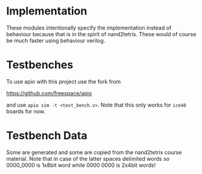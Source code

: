 # Implementation

These modules intentionally specify the implementation instead of behaviour
because that is in the spirit of nand2tetris. These would of course be much
faster using behaviour verilog.

# Testbenches

To use apio with this project use the fork from

https://github.com/freespace/apio

and use `apio sim -t <test_bench.v>`. Note that this only works for `ice40`
boards for now.

# Testbench Data

Some are generated and some are copied from the nand2tetrix course material.
Note that in case of the latter spaces delimited words so 0000_0000 is 1x8bit
word while 0000 0000 is 2x4bit words!
